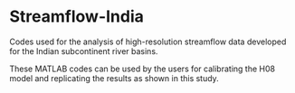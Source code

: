 # Streamflow-India
Codes used for the analysis of high-resolution streamflow data developed for the Indian subcontinent river basins.

These MATLAB codes can be used by the users for calibrating the H08 model and replicating the results as shown in this study.
